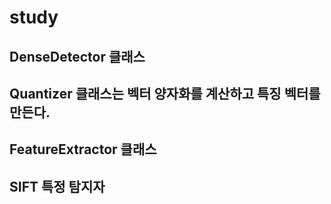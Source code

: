 # study
## DenseDetector 클래스
## Quantizer 클래스는 벡터 양자화를 계산하고 특징 벡터를 만든다.
## FeatureExtractor 클래스
## SIFT 특정 탐지자 
